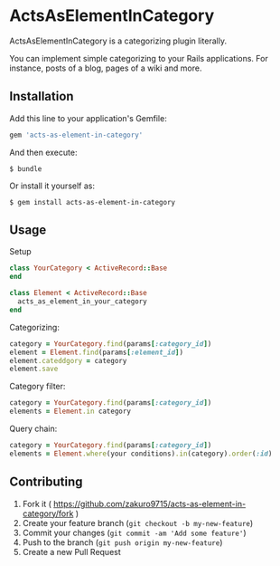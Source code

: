 # ActsAsElementInCategory

ActsAsElementInCategory is a categorizing plugin literally.

You can implement simple categorizing to your Rails applications. 
For instance, posts of a blog, pages of a wiki and more.  

## Installation

Add this line to your application's Gemfile:

```ruby
gem 'acts-as-element-in-category'
```

And then execute:

    $ bundle

Or install it yourself as:

    $ gem install acts-as-element-in-category

## Usage

Setup

```ruby
class YourCategory < ActiveRecord::Base
end

class Element < ActiveRecord::Base
  acts_as_element_in_your_category
end
```

Categorizing:

```ruby
category = YourCategory.find(params[:category_id])
element = Element.find(params[:element_id])
element.cateddgory = category
element.save
```

Category filter:

```ruby
category = YourCategory.find(params[:category_id])
elements = Element.in category
```

Query chain:

```ruby
category = YourCategory.find(params[:category_id])
elements = Element.where(your conditions).in(category).order(:id)
```

## Contributing

1. Fork it ( https://github.com/zakuro9715/acts-as-element-in-category/fork )
2. Create your feature branch (`git checkout -b my-new-feature`)
3. Commit your changes (`git commit -am 'Add some feature'`)
4. Push to the branch (`git push origin my-new-feature`)
5. Create a new Pull Request
